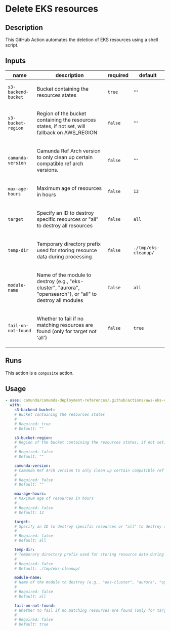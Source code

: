 # Delete EKS resources

## Description

This GitHub Action automates the deletion of EKS resources using a shell script.


## Inputs

| name | description | required | default |
| --- | --- | --- | --- |
| `s3-backend-bucket` | <p>Bucket containing the resources states</p> | `true` | `""` |
| `s3-bucket-region` | <p>Region of the bucket containing the resources states, if not set, will fallback on AWS_REGION</p> | `false` | `""` |
| `camunda-version` | <p>Camunda Ref Arch version to only clean up certain compatible ref arch versions.</p> | `false` | `""` |
| `max-age-hours` | <p>Maximum age of resources in hours</p> | `false` | `12` |
| `target` | <p>Specify an ID to destroy specific resources or "all" to destroy all resources</p> | `false` | `all` |
| `temp-dir` | <p>Temporary directory prefix used for storing resource data during processing</p> | `false` | `./tmp/eks-cleanup/` |
| `module-name` | <p>Name of the module to destroy (e.g., "eks-cluster", "aurora", "opensearch"), or "all" to destroy all modules</p> | `false` | `all` |
| `fail-on-not-found` | <p>Whether to fail if no matching resources are found (only for target not 'all')</p> | `false` | `true` |


## Runs

This action is a `composite` action.

## Usage

```yaml
- uses: camunda/camunda-deployment-references/.github/actions/aws-eks-cleanup-resources@main
  with:
    s3-backend-bucket:
    # Bucket containing the resources states
    #
    # Required: true
    # Default: ""

    s3-bucket-region:
    # Region of the bucket containing the resources states, if not set, will fallback on AWS_REGION
    #
    # Required: false
    # Default: ""

    camunda-version:
    # Camunda Ref Arch version to only clean up certain compatible ref arch versions.
    #
    # Required: false
    # Default: ""

    max-age-hours:
    # Maximum age of resources in hours
    #
    # Required: false
    # Default: 12

    target:
    # Specify an ID to destroy specific resources or "all" to destroy all resources
    #
    # Required: false
    # Default: all

    temp-dir:
    # Temporary directory prefix used for storing resource data during processing
    #
    # Required: false
    # Default: ./tmp/eks-cleanup/

    module-name:
    # Name of the module to destroy (e.g., "eks-cluster", "aurora", "opensearch"), or "all" to destroy all modules
    #
    # Required: false
    # Default: all

    fail-on-not-found:
    # Whether to fail if no matching resources are found (only for target not 'all')
    #
    # Required: false
    # Default: true
```
